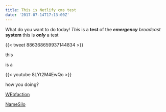 ```yaml
---
title: This is Netlify cms test
date: '2017-07-14T17:13:00Z'
---
```



What do you want to do today! *This* is a **test** of the ***emergency*** *broadcast* **system** this is ***only*** a test

{{< tweet 886368659937144834 >}}

this

is a

{{< youtube 8LYt2M4EwQo >}}

how you doing?

[WEbfaction](https://www.webfaction.com)

[NameSilo](https://namesilo.com)
